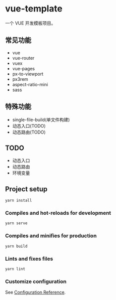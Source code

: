 # vue-template
一个 VUE 开发模板项目。

## 常见功能
- vue
- vue-router
- vuex
- vue-pages
- px-to-viewport
- px3rem
- aspect-ratio-mini
- sass

## 特殊功能
- single-file-build(单文件构建)
- 动态入口(TODO)
- 动态路由(TODO)

## TODO
- 动态入口
- 动态路由
- 环境变量

## Project setup
```
yarn install
```

### Compiles and hot-reloads for development
```
yarn serve
```

### Compiles and minifies for production
```
yarn build
```

### Lints and fixes files
```
yarn lint
```

### Customize configuration
See [Configuration Reference](https://cli.vuejs.org/config/).
